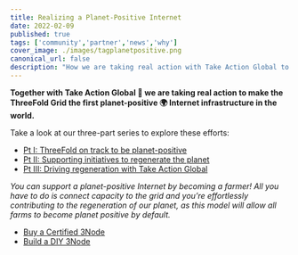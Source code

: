 ```yaml
---
title: Realizing a Planet-Positive Internet
date: 2022-02-09
published: true
tags: ['community','partner','news','why']
cover_image: ./images/tagplanetpositive.png
canonical_url: false
description: "How we are taking real action with Take Action Global to enables the world's first planet-positive Internet infrastructure."
---
```


**Together with Take Action Global 🤝 we are taking real action to make the ThreeFold Grid the first planet-positive 🌍 Internet infrastructure in the world.**

Take a look at our three-part series to explore these efforts:

- [Pt I: ThreeFold on track to be planet-positive](https://forum.threefold.io/t/threefold-on-track-to-be-planet-positive/2097/3)
- [Pt II: Supporting initiatives to regenerate the planet](https://forum.threefold.io/t/supporting-initiatives-to-regenerate-the-planet/2110)
- [Pt III: Driving regeneration with Take Action Global](https://forum.threefold.io/t/driving-regeneration-with-tag/2120)

*You can support a planet-positive Internet by becoming a farmer! All you have to do is connect capacity to the grid and you’re effortlessly contributing to the regeneration of our planet, as this model will allow all farms to become planet positive by default.*

- [Buy a Certified 3Node](https://shop.threefold.tech/)
- [Build a DIY 3Node](https://library.threefold.me/info/threefold#/tfgrid/farming/threefold__diy_guide)